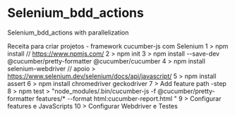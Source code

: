 # Selenium_bdd_actions
Selenium_bdd_actions with parallelization


Receita para criar projetos - framework cucumber-js com Selenium
1 > npm install // https://www.npmjs.com/
2 > npm init
3 > npm install --save-dev @cucumber/pretty-formatter @cucumber/cucumber
4 > npm install selenium-webdriver  // apoio > https://www.selenium.dev/selenium/docs/api/javascript/
5 > npm install assert
6 > npm install chromedriver geckodriver
7 > Add feature path 
    -step  
8 > npm test > "node_modules/.bin/cucumber-js -f @cucumber/pretty-formatter features/* --format html:cucumber-report.html "
9 > Configurar features e JavaScripts
10 > Configurar Webdriver e Testes
